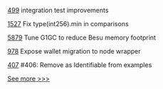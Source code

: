 
[499](https://github.com/hyperledger-labs/fabric-token-sdk/pull/499) integration test improvements

[1527](https://github.com/hyperledger/solang/pull/1527) Fix type(int256).min in comparisons

[5879](https://github.com/hyperledger/besu/pull/5879) Tune G1GC to reduce Besu memory footprint

[978](https://github.com/hyperledger/aries-vcx/pull/978) Expose wallet migration to node wrapper

[407](https://github.com/hyperledger/iroha-2-docs/pull/407) #406: Remove as Identifiable from examples


[See more >>>](https://start-here.hyperledger.org/pull-requests)
